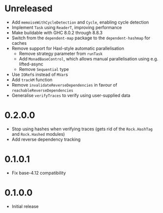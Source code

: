 # Unreleased

- Add `memoiseWithCycleDetection` and `Cycle`, enabling cycle detection
- Implement `Task` using `ReaderT`, improving performance
- Make buildable with GHC 8.0.2 through 8.8.3
- Switch from the `dependent-map` package to the `dependent-hashmap` for caches
- Remove support for Haxl-style automatic parallelisation
  * Remove strategy parameter from `runTask`
  * Add `MonadBaseControl`, which allows manual parallelisation using e.g. lifted-async
  * Remove `Sequential` type
- Use `IORef`s instead of `MVar`s
- Add `trackM` function
- Remove `invalidateReverseDependencies` in favour of `reachableReverseDependencies`
- Generalise `verifyTraces` to verify using user-supplied data

# 0.2.0.0

- Stop using hashes when verifying traces (gets rid of the `Rock.HashTag` and `Rock.Hashed` modules)
- Add reverse dependency tracking

# 0.1.0.1

- Fix base-4.12 compatibility

# 0.1.0.0

- Initial release
